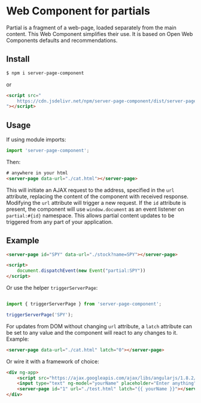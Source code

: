 # Web Component for partials

Partial is a fragment of a web-page, loaded separately from the main content. This Web Component simplifies their use. It is based on Open Web Components defaults and recommendations. 

## Install

```bash
$ npm i server-page-component

```

or

```html
<script src="
    https://cdn.jsdelivr.net/npm/server-page-component/dist/server-page.umd.min.js
"></script>
```

## Usage

If using module imports:

```js
import 'server-page-component';
```

Then:

```html
# anywhere in your html
<server-page data-url="./cat.html"></server-page>
```

This will initiate an AJAX request to the address, specified in the `url` attribute, replacing the content of the component with received response. Modifying the `url` attribute will trigger a new request. If the `id` attribute is present, the component will use `window.document` as an event listener on `partial:#{id}` namespace. This allows partial content updates to be triggered from any part of your application. 

## Example 

```html
<server-page id="SPY" data-url="./stock?name=SPY"></server-page>

<script>
    document.dispatchEvent(new Event("partial:SPY"))                                                                                                                                                                         
</script>
```

Or use the helper `triggerServerPage`:

```js

import { triggerServerPage } from 'server-page-component';

triggerServerPage('SPY');

```

For updates from DOM without changing `url` attribute, a `latch` attribute 
can be set to any value and the component will react to any changes to it. Example:

```html
<server-page data-url="./cat.html" latch="0"></server-page>
```

Or wire it with a framework of choice:

```html
<div ng-app>
    <script src="https://ajax.googleapis.com/ajax/libs/angularjs/1.8.2/angular.min.js"></script>
    <input type="text" ng-model="yourName" placeholder="Enter anything">
    <server-page id="1" url="./test.html" latch="{{ yourName }}"></server-page>
</div>
```
